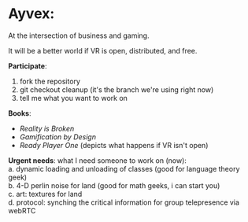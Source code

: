 Ayvex:  
=====
At the intersection of business and gaming.

It will be a better world if VR is open, distributed, and free.


<b>Participate</b>:  
1. fork the repository
2. git checkout cleanup    (it's the branch we're using right now)
2. tell me what you want to work on

<b>Books</b>:</br>
- _Reality is Broken_</br>
- _Gamification by Design_</br>
- _Ready Player One_     (depicts what happens if VR isn't open)</br>

<B>Urgent needs</B>: what I need someone to work on (now): <br>
a. dynamic loading and unloading of classes (good for language theory geek) </br>
b. 4-D perlin noise for land  (good for math geeks, i can start you)</br>
c. art: textures for land</br>
d. protocol: synching the critical information for group telepresence via webRTC</br>

